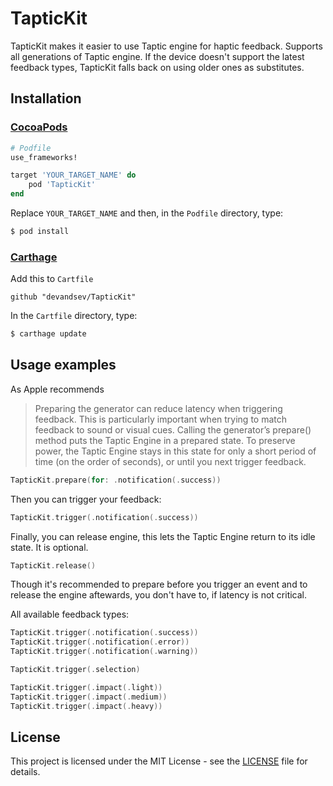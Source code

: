 # TapticKit

TapticKit makes it easier to use Taptic engine for haptic feedback. Supports all generations of Taptic engine. If the device doesn't support the latest feedback types, TapticKit falls back on using older ones as substitutes.

## Installation

### [CocoaPods](https://guides.cocoapods.org/using/using-cocoapods.html)

```ruby
# Podfile
use_frameworks!

target 'YOUR_TARGET_NAME' do
    pod 'TapticKit'
end
```

Replace `YOUR_TARGET_NAME` and then, in the `Podfile` directory, type:

```bash
$ pod install
```

### [Carthage](https://github.com/Carthage/Carthage)

Add this to `Cartfile`

```
github "devandsev/TapticKit"
```

In the `Cartfile` directory, type:

```bash
$ carthage update
```

## Usage examples

As Apple recommends
>Preparing the generator can reduce latency when triggering feedback. This is particularly important when trying to match feedback to sound or visual cues. Calling the generator’s prepare() method puts the Taptic Engine in a prepared state. To preserve power, the Taptic Engine stays in this state for only a short period of time (on the order of seconds), or until you next trigger feedback.

```swift
TapticKit.prepare(for: .notification(.success))
```

Then you can trigger your feedback:

```swift
TapticKit.trigger(.notification(.success))
```

Finally, you can release engine, this lets the Taptic Engine return to its idle state. It is optional.

```swift
TapticKit.release()
```

Though it's recommended to prepare before you trigger an event and to release the engine aftewards, you don't have to, if latency is not critical.

All available feedback types:
```swift
TapticKit.trigger(.notification(.success))
TapticKit.trigger(.notification(.error))
TapticKit.trigger(.notification(.warning))

TapticKit.trigger(.selection)

TapticKit.trigger(.impact(.light))
TapticKit.trigger(.impact(.medium))
TapticKit.trigger(.impact(.heavy))
```

## License

This project is licensed under the MIT License - see the [LICENSE](LICENSE) file for details.
